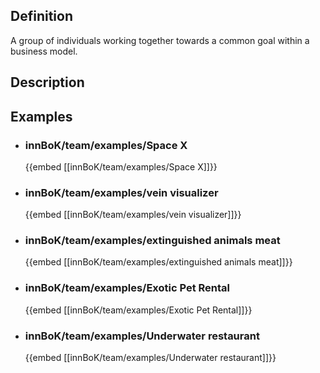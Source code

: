 
## Definition
A group of individuals working together towards a common goal within a business model.
## Description
## Examples
- ### innBoK/team/examples/Space X
	{{embed [[innBoK/team/examples/Space X]]}}
- ### innBoK/team/examples/vein visualizer
	{{embed [[innBoK/team/examples/vein visualizer]]}}
- ### innBoK/team/examples/extinguished animals meat
	{{embed [[innBoK/team/examples/extinguished animals meat]]}}
- ### innBoK/team/examples/Exotic Pet Rental
	{{embed [[innBoK/team/examples/Exotic Pet Rental]]}}
- ### innBoK/team/examples/Underwater restaurant
	{{embed [[innBoK/team/examples/Underwater restaurant]]}}












